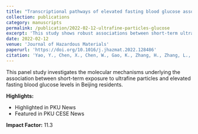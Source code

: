 ```yaml
---
title: "Transcriptional pathways of elevated fasting blood glucose associated with short-term exposure to ultrafine particles: A panel study in Beijing, China"
collection: publications
category: manuscripts
permalink: /publication/2022-02-12-ultrafine-particles-glucose
excerpt: 'This study shows robust associations between short-term ultrafine particle exposure and elevated fasting blood glucose, revealing transcriptional pathways involving metabolism, immune response, DNA damage, and apoptosis. It provides novel mechanistic evidence linking ambient particles to metabolic dysregulation.'
date: 2022-02-12
venue: 'Journal of Hazardous Materials'
paperurl: 'https://doi.org/10.1016/j.jhazmat.2022.128486'
citation: 'Yao, Y., Chen, X., Chen, W., Gao, K., Zhang, H., Zhang, L., Han, Y., Xue, T., Wang, Q., Wang, T., Xu, Y., Wang, J., Qiu, X., Que, C., Zheng, M., & Zhu, T. (2022). Transcriptional pathways of elevated fasting blood glucose associated with short-term exposure to ultrafine particles: A panel study in Beijing, China. <i>Journal of Hazardous Materials</i>, 430, 128486.'
---
```


This panel study investigates the molecular mechanisms underlying the association between short-term exposure to ultrafine particles and elevated fasting blood glucose levels in Beijing residents.

**Highlights:**
- Highlighted in PKU News
- Featured in PKU CESE News

**Impact Factor:** 11.3
